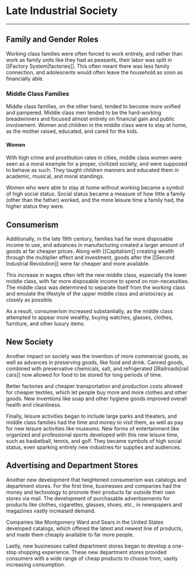 # Late Industrial Society
---

## Family and Gender Roles
Working class families were often forced to work entirely, and rather than work as family units like they had as peasants, their labor was split in [[Factory System|factories]]. This often meant there was less family connection, and adolescents would often leave the household as soon as financially able.

### Middle Class Families
Middle class families, on the other hand, tended to become more unified and pampered. Middle class men tended to be the hard-working breadwinners and focused almost entirely on financial gain and public involvement. Women and children in the middle class were to stay at home, as the mother raised, educated, and cared for the kids.

#### Women
With high crime and prostitution rates in cities, middle class women were seen as a moral example for a proper, civilized society, and were supposed to behave as such. They taught children manners and educated them in academic, musical, and moral standings.

Women who were able to stay at home without working became a symbol of high social status. Social status became a measure of how little a family (other than the father) worked, and the more leisure time a family had, the higher status they were.

## Consumerism
Additionally, in the late 19th century, families had far more disposable income to use, and advances in manufacturing created a larger amount of goods at far cheaper prices. Along with [[Capitalism]] creating wealth through the multiplier effect and investment, goods after the [[Second Industrial Revolution]] were far cheaper and more available.

This increase in wages often left the new middle class, especially the lower middle class, with far more disposable income to spend on non-necessities. The middle class was determined to separate itself from the working class and emulate the lifestyle of the upper middle class and aristocracy as closely as possible. 

As a result, consumerism increased substantially, as the middle class attempted to appear more wealthy, buying watches, glasses, clothes, furniture, and other luxury items.

## New Society
Another impact on society was the invention of more commercial goods, as well as advances in preserving goods, like food and drink. Canned goods, combined with preservative chemicals, salt, and refrigerated [[Railroads|rail cars]] now allowed for food to be stored for long periods of time.

Better factories and cheaper transportation and production costs allowed for cheaper textiles, which let people buy more and more clothes and other goods. New inventions like soap and other hygiene goods improved overall health and cleanliness.

Finally, leisure activities began to include large parks and theaters, and middle class families had the time and money to visit them, as well as pay for new leisure activities like museums. New forms of entertainment like organized and professional sports developed with this new leisure time, such as basketball, tennis, and golf. They became symbols of high social status, even sparking entirely new industries for supplies and audiences.

## Advertising and Department Stores
Another new development that heightened consumerism was catalogs and department stores. For the first time, businesses and companies had the money and technology to promote their products far outside their own stores via mail. The development of purchasable advertisements for products like clothes, cigarettes, glasses, shoes, etc., in newspapers and magazines vastly increased demand.

Companies like Montgomery Ward and Sears in the United States developed catalogs, which offered the latest and newest line of products, and made them cheaply available to far more people.

Lastly, new businesses called department stores began to develop a one-stop shopping experience. These new department stores provided consumers with a wide range of cheap products to choose from, vastly increasing consumption.